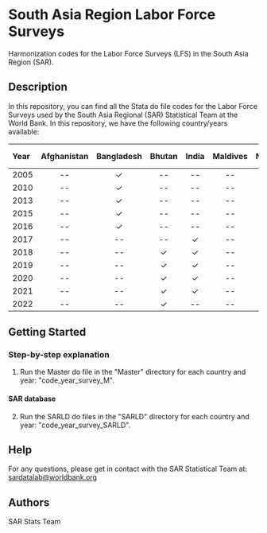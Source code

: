 # South Asia Region Labor Force Surveys

Harmonization codes for the Labor Force Surveys (LFS) in the South Asia Region (SAR).

## Description
In this repository, you can find all the Stata do file codes for the  Labor Force Surveys used by the South Asia Regional (SAR) Statistical Team at the World Bank. 
In this repository, we have the following country/years available:

| Year    | Afghanistan | Bangladesh | Bhutan | India  | Maldives | Nepal  | Pakistan | Sri Lanka | 
| :----   | :----:      | :----:     | :----: | :----: |  :----:  | :----: | :----:   | :----:    | 
| 2005    |     --      | ✓          | --     | --     | --       | --     | --       |  --       | 
| 2010    |     --      | ✓          | --     | --     | --       | --     | --       |  --       | 
| 2013    |     --      | ✓          | --     | --     | --       | --     | ✓        |  --       | 
| 2015    |     --      | ✓          | --     | --     | --       | --     | --       |  --       | 
| 2016    |     --      | ✓          | --     | --     | --       | --     | --       |  --       | 
| 2017    |     --      | --         | --     | ✓      | --       | ✓      | ✓        |  --       | 
| 2018    |     --      | --         | ✓      | ✓      | --       | --     | ✓        |  --       | 
| 2019    |     --      | --         | ✓      | ✓      | --       | --     | --       |  ✓        | 
| 2020    |     --      | --         | ✓      | ✓      | --       | --     | ✓        |  ✓        | 
| 2021    |     --      | --         | ✓      | ✓      | --       | --     | --       |  ✓        | 
| 2022    |     --      | --         | ✓      | --     | --       | --     | --       |  --       | 

## Getting Started
### Step-by-step explanation
1. Run the Master do file in the "Master" directory for each country and year: "code_year_survey_M". 

#### SAR database
2. Run the SARLD do files in the "SARLD" directory for each country and year: "code_year_survey_SARLD".

## Help
For any questions, please get in contact with the SAR Statistical Team at: sardatalab@worldbank.org

## Authors
SAR Stats Team
